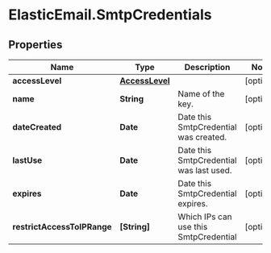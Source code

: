 # ElasticEmail.SmtpCredentials

## Properties

Name | Type | Description | Notes
------------ | ------------- | ------------- | -------------
**accessLevel** | [**AccessLevel**](AccessLevel.md) |  | [optional] 
**name** | **String** | Name of the key. | [optional] 
**dateCreated** | **Date** | Date this SmtpCredential was created. | [optional] 
**lastUse** | **Date** | Date this SmtpCredential was last used. | [optional] 
**expires** | **Date** | Date this SmtpCredential expires. | [optional] 
**restrictAccessToIPRange** | **[String]** | Which IPs can use this SmtpCredential | [optional] 


